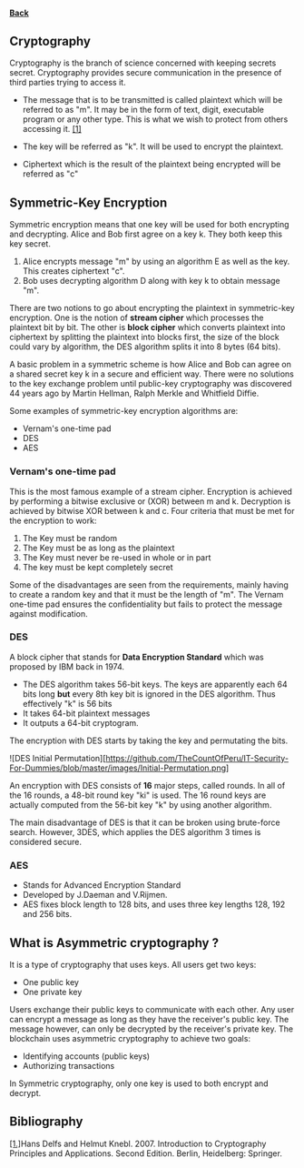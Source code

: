 #### [Back](./README.md)

## Cryptography

Cryptography is the branch of science concerned with keeping secrets secret. Cryptography provides secure communication in the presence of third parties trying to access it. 

* The message that is to be transmitted is called plaintext which will be referred to as "m". It may be in the form of text, digit, executable program or any other type. This is what we wish to protect from others accessing it. [[1]](https://ucalgary-primo.hosted.exlibrisgroup.com/primo-explore/fulldisplay?docid=01UCALG_ALMA51645328230004336&context=L&vid=UCALGARY&lang=en_US&search_scope=ONLINE_ONLY&adaptor=Local%20Search%20Engine&isFrbr=true&tab=everything&query=any,contains,basic%20cryptography&offset=0)

* The key will be referred as "k". It will be used to encrypt the plaintext.
* Ciphertext which is the result of the plaintext being encrypted will be referred as "c"

## Symmetric-Key Encryption
Symmetric encryption means that one key will be used for both encrypting and decrypting. Alice and Bob first agree on a key k. They both keep this key secret.

1. Alice encrypts message "m" by using an algorithm E as well as the key. This creates ciphertext "c". 
2. Bob uses decrypting algorithm D along with key k to obtain message "m".

There are two notions to go about encrypting the plaintext in symmetric-key encryption. One is the notion of **stream cipher** which processes the plaintext bit by bit. The other is **block cipher** which converts plaintext into ciphertext by splitting the plaintext into blocks first, the size of the block could vary by algorithm, the DES algorithm splits it into 8 bytes (64 bits).

A basic problem in a symmetric scheme is how Alice and Bob can agree on a shared secret key k in a secure and efficient way. 
There were no solutions to the key exchange problem until public-key cryptography was discovered 44 years ago by Martin Hellman, Ralph Merkle and Whitfield Diffie.

Some examples of symmetric-key encryption algorithms are:
* Vernam's one-time pad
* DES
* AES

### Vernam's one-time pad
 This is the most famous example of a stream cipher. Encryption is achieved by performing a bitwise exclusive or (XOR) between m and k. Decryption is achieved by bitwise XOR between k and c.
 Four criteria that must be met for the encryption to work:
 1. The Key must be random
 2. The Key must be as long as the plaintext
 3. The Key must never be re-used in whole or in part
 4. The key must be kept completely secret  

Some of the disadvantages are seen from the requirements, mainly having to create a random key and that it must be the length of "m". 
The Vernam one-time pad ensures the confidentiality but fails to protect the message against modification.
### DES
A block cipher that stands for **Data Encryption Standard** which was proposed by IBM back in 1974.

* The DES algorithm takes 56-bit keys. The keys are apparently each 64 bits long **but** every 8th key bit is ignored in the DES algorithm. Thus effectively "k" is 56 bits 
* It takes 64-bit plaintext messages
* It outputs a 64-bit cryptogram. 

The encryption with DES starts by taking the key and permutating the bits. 

![DES Initial Permutation][https://github.com/TheCountOfPeru/IT-Security-For-Dummies/blob/master/images/Initial-Permutation.png]

An encryption with DES consists of **16** major steps, called rounds. In all of the 16 rounds, a 48-bit round key "ki" is used. The 16 round keys are actually computed from the 56-bit key "k" by using another algorithm.

The main disadvantage of DES is that it can be broken using brute-force search. However, 3DES, which applies the DES algorithm 3 times is considered secure. 
    
### AES
* Stands for Advanced Encryption Standard
* Developed by J.Daeman and V.Rijmen. 
* AES fixes block length to 128 bits, and uses three key lengths 128, 192 and 256 bits.

## What is Asymmetric cryptography ?
It is a type of cryptography that uses keys. All users get two keys:

* One public key
* One private key

Users exchange their public keys to communicate with each other. Any user can encrypt a message as long as they have the receiver's public key. The message however, can only be decrypted by the receiver's private key. The blockchain uses asymmetric cryptography to achieve two goals:

* Identifying accounts (public keys)
* Authorizing transactions

In Symmetric cryptography, only one key is used to both encrypt and decrypt.

## Bibliography
[[1.]](https://ucalgary-primo.hosted.exlibrisgroup.com/primo-explore/fulldisplay?docid=01UCALG_ALMA51645328230004336&context=L&vid=UCALGARY&lang=en_US&search_scope=ONLINE_ONLY&adaptor=Local%20Search%20Engine&isFrbr=true&tab=everything&query=any,contains,basic%20cryptography&offset=0)Hans Delfs and Helmut Knebl. 2007. Introduction to Cryptography Principles and Applications. Second Edition. Berlin, Heidelberg: Springer.

